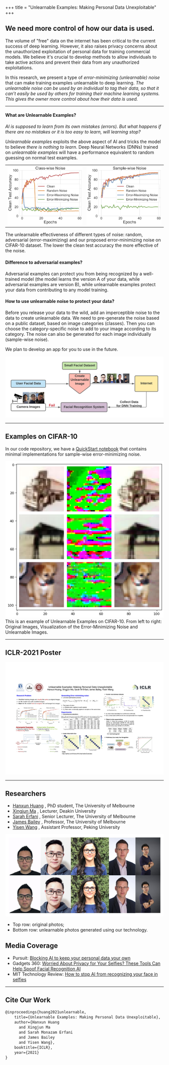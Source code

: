+++
title = "Unlearnable Examples: Making Personal Data Unexploitable"
+++

## We need more control of how our data is used.

The volume of "free" data on the internet has been critical to the current success of deep learning. However, it also raises privacy concerns about the unauthorized exploitation of personal data for training commercial models. We believe it's crucial to develop methods to allow individuals to take active actions and prevent their data from any unauthorized exploitations.

In this research, we present a type of *error-minimizing (unlearnable) noise* that can make training examples unlearnable to deep learning. *The unlearnable noise can be used by an individual to tag their data, so that it can’t easily be used by others for training their machine learning systems. This gives the owner more control about how their data is used.*


---
#### What are Unlearnable Examples?
*AI is supposed to learn from its own mistakes (errors).  But what happens if there are no mistakes or it is too easy to learn, will learning stop?*

*Unlearnable examples* exploits the above aspect of AI and tricks the model to believe *there is nothing to learn*. Deep Neural Networks (DNNs) trained on *unlearnable examples* will have a performance equivalent to random guessing on normal test examples.

<table><tr>
<td style="border:none"><img src="images/fig1_classwise.jpg" width="375"/></td>
<td style="border:none"><img src="images/fig1_samplewise.jpg" width="375"/></td>
</tr></table>



The unlearnable effectiveness of different types of noise: random, adversarial (error-maximizing) and our proposed error-minimizing noise on CIFAR-10 dataset. The lower the clean test accuracy the more effective of the noise.


#### Difference to adversarial examples?
Adversarial examples can protect you from being recognized by a well-trained model (the model learns the version A of your data, while adversarial examples are version B), while unlearnable examples protect your data from contributing to any model training.

#### How to use unlearnable noise to protect your data?
Before you release your data to the wild, add an imperceptible noise to the data to create unlearnable data. We need to pre-generate the noise based on a public dataset, based on image categories (classes). Then you can choose the category-specific noise to add to your image according to its category. The noise can also be generated for each image individually (sample-wise noise).

We plan to develop an app for you to use in the future.

![](images/exp_face_authors.png)
<!-- <img src="images/exp_face.png" alt="drawing" width="500"/> -->

---
## Examples on CIFAR-10
In our code repository, we have a [QuickStart notebook](https://github.com/HanxunH/Unlearnable-Examples/blob/main/QuickStart.ipynb) that contains minimal implementations for sample-wise error-minimizing noise.


![](images/CIFAR-10-example.png)
This is an example of Unlearnable Examples on CIFAR-10.
From left to right: Original Images, Visualization of the Error-Minimizing Noise and Unlearnable Images.


---
## ICLR-2021 Poster
![](images/poster.jpg)

---
## Researchers
* [Hanxun Huang](https://hanxunh.github.io/) , PhD student, The University of Melbourne
* [Xingjun Ma](http://xingjunma.com/) , Lecturer, Deakin University
* [Sarah Erfani](https://people.eng.unimelb.edu.au/smonazam/) , Senior Lecturer, The University of Melbourne
* [James Bailey](https://people.eng.unimelb.edu.au/baileyj/) , Professor, The University of Melbourne
* [Yisen Wang](https://yisenwang.github.io/) , Assistant Professor, Peking University

![](images/unlearnable_authors.jpeg)

- Top row: original photos;
- Bottom row: unlearnable photos generated using our technology.


## Media Coverage
* Pursuit: [Blocking AI to keep your personal data your own](https://pursuit.unimelb.edu.au/articles/blocking-ai-to-keep-your-personal-data-your-own)
* Gadgets 360: [Worried About Privacy for Your Selfies? These Tools Can Help Spoof Facial Recognition AI](https://gadgets.ndtv.com/science/news/facial-recognition-ai-spoofing-for-selfies-fawkes-lowkey-image-cloaking-adversarial-attacks-2439007)
* MIT Technology Review: [How to stop AI from recognizing your face in selfies](https://www.technologyreview.com/2021/05/05/1024613/stop-ai-recognizing-your-face-selfies-machine-learning-facial-recognition-clearview/)

---
## Cite Our Work
```
@inproceedings{huang2021unlearnable,
    title={Unlearnable Examples: Making Personal Data Unexploitable},
    author={Hanxun Huang
      and Xingjun Ma
      and Sarah Monazam Erfani
      and James Bailey
      and Yisen Wang},
    booktitle={ICLR},
    year={2021}
}
```
